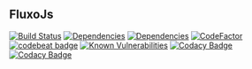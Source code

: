 FluxoJs
-------

[![Build Status](https://travis-ci.org/dgmike/fluxojs.svg?branch=master)](https://travis-ci.org/dgmike/fluxojs)
[![Dependencies](https://david-dm.org/dgmike/fluxojs/status.svg)](https://david-dm.org/dgmike/fluxojs)
[![Dependencies](https://david-dm.org/dgmike/fluxojs/dev-status.svg)](https://david-dm.org/dgmike/fluxojs)
[![CodeFactor](https://www.codefactor.io/repository/github/dgmike/fluxojs/badge)](https://www.codefactor.io/repository/github/dgmike/fluxojs)
[![codebeat badge](https://codebeat.co/badges/58a7ff90-8b30-47f5-bc0c-4e4352086108)](https://codebeat.co/projects/github-com-dgmike-fluxojs-development)
[![Known Vulnerabilities](https://snyk.io/test/github/dgmike/fluxojs/badge.svg?targetFile=package.json)](https://snyk.io/test/github/dgmike/fluxojs?targetFile=package.json)
[![Codacy Badge](https://api.codacy.com/project/badge/Grade/07435cf997d5473380c8c88e499faf53)](https://www.codacy.com/app/michaelgranados/fluxojs?utm_source=github.com&amp;utm_medium=referral&amp;utm_content=dgmike/fluxojs&amp;utm_campaign=Badge_Grade)
[![Codacy Badge](https://api.codacy.com/project/badge/Coverage/07435cf997d5473380c8c88e499faf53)](https://www.codacy.com/app/michaelgranados/fluxojs?utm_source=github.com&utm_medium=referral&utm_content=dgmike/fluxojs&utm_campaign=Badge_Coverage)
